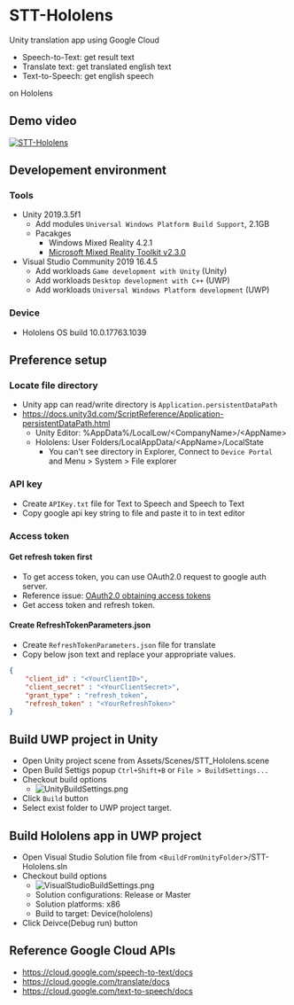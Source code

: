 # STT-Hololens

Unity translation app using Google Cloud

- Speech-to-Text: get result text
- Translate text: get translated english text
- Text-to-Speech: get english speech

on Hololens

## Demo video

[![STT-Hololens](https://img.youtube.com/vi/J0dCy6myWnc/0.jpg)](https://www.youtube.com/watch?v=J0dCy6myWnc "HoloLens Speech to Text, Tranlate, Text to Speech")

## Developement environment

### Tools

- Unity 2019.3.5f1
  - Add modules `Universal Windows Platform Build Support`, 2.1GB
  - Pacakges
    - Windows Mixed Reality 4.2.1
    - [Microsoft Mixed Reality Toolkit v2.3.0](https://github.com/Microsoft/MixedRealityToolkit-Unity/releases)
- Visual Studio Community 2019 16.4.5
  - Add workloads `Game development with Unity` (Unity)
  - Add workloads `Desktop development with C++` (UWP)
  - Add workloads `Universal Windows Platform development` (UWP)

### Device

- Hololens OS build 10.0.17763.1039

## Preference setup

### Locate file directory

- Unity app can read/write directory is `Application.persistentDataPath`
- https://docs.unity3d.com/ScriptReference/Application-persistentDataPath.html
  - Unity Editor: %AppData%/LocalLow/\<CompanyName>/\<AppName>
  - Hololens: User Folders/LocalAppData/\<AppName>/LocalState
    - You can't see directory in Explorer, Connect to `Device Portal` and Menu > System > File explorer

### API key

- Create `APIKey.txt` file for Text to Speech and Speech to Text
- Copy google api key string to file and paste it to in text editor

### Access token

#### Get refresh token first

- To get access token, you can use OAuth2.0 request to google auth server.
- Reference issue: [OAuth2.0 obtaining access tokens](https://github.com/jongfeelkim-VIRNECT/STT-Hololens/issues/22)
- Get access token and refresh token.

#### Create RefreshTokenParameters.json

- Create `RefreshTokenParameters.json` file for translate
- Copy below json text and replace your appropriate values.

``` json
{
    "client_id" : "<YourClientID>",
    "client_secret" : "<YourClientSecret>",
    "grant_type" : "refresh_token",
    "refresh_token" : "<YourRefreshToken>"
}
```

## Build UWP project in Unity

- Open Unity project scene from Assets/Scenes/STT_Hololens.scene
- Open Build Settigs popup `Ctrl+Shift+B` or `File > BuildSettings...`
- Checkout build options
  - ![UnityBuildSettings.png](UnityBuildSettings.png)
- Click `Build` button
- Select exist folder to UWP project target.

## Build Hololens app in UWP project

- Open Visual Studio Solution file from <`BuildFromUnityFolder`>/STT-Hololens.sln
- Checkout build options
  - ![VisualStudioBuildSettings.png](VisualStudioBuildSettings.png)
  - Solution configurations: Release or Master
  - Solution platforms: x86
  - Build to target: Device(hololens)
- Click Deivce(Debug run) button

## Reference Google Cloud APIs

- https://cloud.google.com/speech-to-text/docs
- https://cloud.google.com/translate/docs
- https://cloud.google.com/text-to-speech/docs